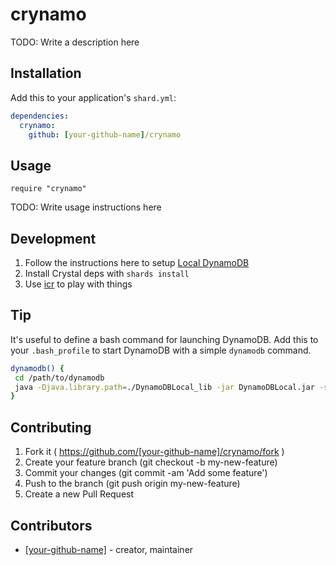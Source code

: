 # crynamo

TODO: Write a description here

## Installation

Add this to your application's `shard.yml`:

```yaml
dependencies:
  crynamo:
    github: [your-github-name]/crynamo
```

## Usage

```crystal
require "crynamo"
```

TODO: Write usage instructions here

## Development

1. Follow the instructions here to setup [Local DynamoDB](http://docs.aws.amazon.com/amazondynamodb/latest/developerguide/DynamoDBLocal.html)
1. Install Crystal deps with `shards install`
1. Use [icr](https://github.com/crystal-community/icr) to play with things

## Tip

It's useful to define a bash command for launching DynamoDB. Add this to your `.bash_profile` to start DynamoDB with a simple `dynamodb` command.

```bash
dynamodb() {
 cd /path/to/dynamodb
 java -Djava.library.path=./DynamoDBLocal_lib -jar DynamoDBLocal.jar -sharedDb
}
```

## Contributing

1. Fork it ( https://github.com/[your-github-name]/crynamo/fork )
2. Create your feature branch (git checkout -b my-new-feature)
3. Commit your changes (git commit -am 'Add some feature')
4. Push to the branch (git push origin my-new-feature)
5. Create a new Pull Request

## Contributors

- [[your-github-name]](https://github.com/[your-github-name])  - creator, maintainer
